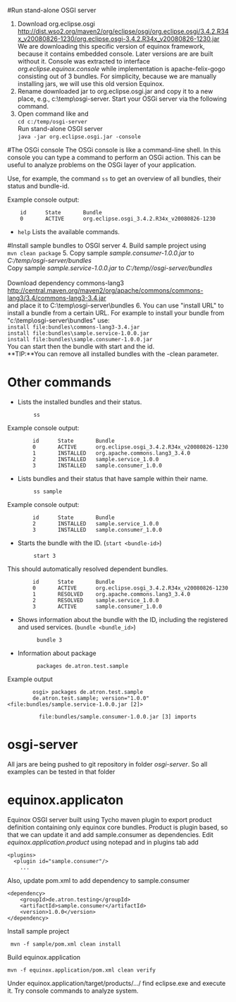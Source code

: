 #Run stand-alone OSGI server
1. Download org.eclipse.osgi </br>
<http://dist.wso2.org/maven2/org/eclipse/osgi/org.eclipse.osgi/3.4.2.R34x_v20080826-1230/org.eclipse.osgi-3.4.2.R34x_v20080826-1230.jar> </br>
We are downloading this specific version of equinox framework, because it contains embedded console. 
Later versions are are built without it. Console was extracted to interface *org.eclipse.equinox.console* while implementation is apache-felix-gogo  consisting out of 3 bundles. For simplicity, because we are manually installing jars, we will use this old version Equinox.
2. Rename downloaded jar to org.eclipse.osgi.jar and copy it to a new place, e.g., c:\temp\osgi-server. Start your OSGi server via the following command.
3. Open command like and </br>
`cd c:/temp/osgi-server` </br>
 Run stand-alone OSGI server</br>
`java -jar org.eclipse.osgi.jar -console`

 
#The OSGi console
The OSGi console is like a command-line shell. In this console you can type a command to perform an OSGi action. This can be useful to analyze problems on the OSGi layer of your application.

Use, for example, the command `ss` to get an overview of all bundles, their status and bundle-id.

 Example console output:
	
		id      State       Bundle
		0       ACTIVE      org.eclipse.osgi_3.4.2.R34x_v20080826-1230


 - `help`   Lists the available commands.
 
#Install sample bundles to OSGI server
4. Build sample project using </br>
`mvn clean package`
5. Copy sample *sample.consumer-1.0.0.jar* to *C:/temp/osgi-server/bundles* </br>
   Copy sample *sample.service-1.0.0.jar* to *C:/temp//osgi-server/bundles* </br></br>
   Download dependency commons-lang3 </br>
	<http://central.maven.org/maven2/org/apache/commons/commons-lang3/3.4/commons-lang3-3.4.jar> </br>
   	and place it to C:\temp\osgi-server\bundles
6. You can use "install URL" to install a bundle from a certain URL. For example to install your bundle from "c:\temp\osgi-server\bundles" use:</br>
	`install file:bundles\commons-lang3-3.4.jar`</br>
	`install file:bundles\sample.service-1.0.0.jar`</br>
	`install file:bundles\sample.consumer-1.0.0.jar`</br>
You can start then the bundle with start and the id. </br>
**TIP:**You can remove all installed bundles with the -clean parameter.
 
# Other commands
  
 - Lists the installed bundles and their status.

			ss		
 Example console output:

			id      State       Bundle
			0       ACTIVE      org.eclipse.osgi_3.4.2.R34x_v20080826-1230
			1       INSTALLED   org.apache.commons.lang3_3.4.0
			2       INSTALLED   sample.service_1.0.0
			3       INSTALLED   sample.consumer_1.0.0

 - Lists bundles and their status that have sample within their name.
 
			ss sample
Example console output:

			id      State       Bundle
			2       INSTALLED   sample.service_1.0.0
			3       INSTALLED   sample.consumer_1.0.0

 
 - Starts the bundle with the <bundle-id> ID.  (`start <bundle-id>`)
 
			start 3
 			
 This should automatically resolved dependent bundles.

			id      State       Bundle
			0       ACTIVE      org.eclipse.osgi_3.4.2.R34x_v20080826-1230
			1       RESOLVED    org.apache.commons.lang3_3.4.0
			2       RESOLVED    sample.service_1.0.0
			3       ACTIVE      sample.consumer_1.0.0			

- Shows information about the bundle with the <bundle-id> ID, including the registered and used services. (`bundle <bundle_id>`) 

			bundle 3
			
- Information about package

			packages de.atron.test.sample
	
Example output

			osgi> packages de.atron.test.sample
			de.atron.test.sample; version="1.0.0"<file:bundles/sample.service-1.0.0.jar [2]>
			
			  file:bundles/sample.consumer-1.0.0.jar [3] imports


# osgi-server 
All jars are being pushed to git repository in folder *osgi-server*. So  all examples can be tested in that folder

# equinox.applicaton
Equinox OSGI server built using Tycho maven plugin to export product definition containing only equinox core bundles.
Product is plugin based, so that we can update it and add sample.consumer as dependencies.
Edit *equinox.application.product* using notepad and in plugins tab add

	<plugins>
      <plugin id="sample.consumer"/>
		...
   			   
Also, update pom.xml to add dependency to sample.consumer

	<dependency>
		<groupId>de.atron.testing</groupId>
		<artifactId>sample.consumer</artifactId>
		<version>1.0.0</version>
	</dependency>
	
Install sample project

	 mvn -f sample/pom.xml clean install
	 
Build equinox.application

	mvn -f equinox.application/pom.xml clean verify
	
Under equinox.application/target/products/.../ find eclipse.exe and execute it.
Try console commands to analyze system.